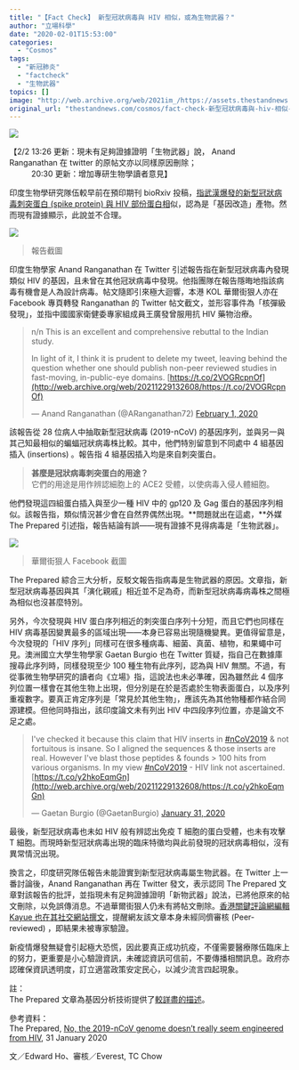 ```yaml
---
title: "【Fact Check】 新型冠狀病毒與 HIV 相似，或為生物武器？"
author: "立場科學"
date: "2020-02-01T15:53:00"
categories:
  - "Cosmos"
tags:
  - "新冠肺炎"
  - "factcheck"
  - "生物武器"
topics: []
image: "http://web.archive.org/web/2021im_/https://assets.thestandnews.com/media/photos/20200201-08_00pYx_kipBlma.png"
original_url: "thestandnews.com/cosmos/fact-check-新型冠狀病毒與-hiv-相似-或為生物武器-錯"
---
```

![](http://web.archive.org/web/2021im_/https://assets.thestandnews.com/media/photos/20200201-08_00pYx_kipBlma.png)

【2/2 13:26 更新：現未有足夠證據證明「生物武器」說， Anand Ranganathan 在 twitter 的原帖文亦以同樣原因刪除；  
          20:30 更新：增加專研生物學讀者意見】

印度生物學研究隊伍較早前在預印期刊 bioRxiv 投稿，[指武漢爆發的新型冠狀病毒刺突蛋白 (spike protein) 與 HIV 部份蛋白相](http://web.archive.org/web/20211229132608/https://www.biorxiv.org/content/10.1101/2020.01.30.927871v1.full.pdf)似，認為是「基因改造」產物。然而現有證據顯示，此說並不合理。

![](http://web.archive.org/web/2021im_/https://assets.thestandnews.com/media/photos/Screen20Shot202020-02-0120at206.30.5120PM_khRAx_5J74ICe.png)
> 報告截圖

印度生物學家 Anand Ranganathan 在 Twitter 引述報告指在新型冠狀病毒內發現類似 HIV 的基因，且未曾在其他冠狀病毒中發現。他指團隊在報告隱晦地指該病毒有機會是人為設計病毒。帖文隨即引來極大迴響，本港 KOL 華爾街狠人亦在 Facebook 專頁轉發 Ranganathan 的 Twitter 帖文截文，並形容事件為「核彈級發現」，並指中國國家衛健委專家組成員王廣發曾服用抗 HIV 藥物治療。

> n/n This is an excellent and comprehensive rebuttal to the Indian study.  
>   
> In light of it, I think it is prudent to delete my tweet, leaving behind the question whether one should publish non-peer reviewed studies in fast-moving, in-public-eye domains. [https://t.co/2VOGRcpnOf](http://web.archive.org/web/20211229132608/https://t.co/2VOGRcpnOf)
> 
> — Anand Ranganathan (@ARanganathan72) [February 1, 2020](http://web.archive.org/web/20211229132608/https://twitter.com/ARanganathan72/status/1223463647143505920?ref_src=twsrc%5Etfw)

該報告從 28 位病人中抽取新型冠狀病毒 (2019-nCoV) 的基因序列，並與另一與其己知最相似的蝙蝠冠狀病毒株比較。其中，他們特別留意到不同處中 4 組基因插入 (insertions) 。報告指 4 組基因插入均是來自刺突蛋白。

> **甚麼是冠狀病毒刺突蛋白的用途？**  
> 它們的用途是用作辨認細胞上的 ACE2 受體，以使病毒入侵人體細胞。

他們發現這四組蛋白插入與至少一種 HIV 中的 gp120 及 Gag 蛋白的基因序列相似。該報告指，類似情況甚少會在自然界偶然出現。**問題就出在這處，**外媒 The Prepared 引述指，報告結論有誤——現有證據不見得病毒是「生物武器」。

![](http://web.archive.org/web/2021im_/https://assets.thestandnews.com/media/photos/Screen20Shot202020-02-0120at206.17.2820PM_ZBsQ6_dgGV5MP.png)
> 華爾街狠人 Facebook 截圖

The Prepared 綜合三大分析，反駁文報告指病毒是生物武器的原因。文章指，新型冠狀病毒基因與其「演化親戚」相近並不足為奇，而新型冠狀病毒病毒株之間極為相似也沒甚麼特別。

另外，今次發現與 HIV 蛋白序列相近的刺突蛋白序列十分短，而且它們也同樣在 HIV 病毒基因變異最多的區域出現——本身已容易出現隨機變異。更值得留意是，今次發現的「HIV 序列」同樣可在很多種病毒、細菌、真菌、植物，和果蠅中可見。澳洲國立大學生物學家 Gaetan Burgio 也在 Twitter 質疑，指自己在數據庫搜尋此序列時，同樣發現至少 100 種生物有此序列，認為與 HIV 無關。不過，有從事微生物學研究的讀者向《立場》指，這說法也未必準確，因為雖然此 4 個序列位置一樣會在其他生物上出現，但分別是在於是否處於生物表面蛋白，以及序列重複數字。要真正肯定序列是「常見於其他生物」，應該先為其他物種都作結合同源建模。但他同時指出，該印度論文未有列出 HIV 中四段序列位置，亦是論文不足之處。

> I've checked it because this claim that HIV inserts in [#nCoV2019](http://web.archive.org/web/20211229132608/https://twitter.com/hashtag/nCoV2019?src=hash&ref_src=twsrc%5Etfw) & not fortuitous is insane. So I aligned the sequences & those inserts are real. However I've blast those peptides & founds > 100 hits from various organisms. In my view [#nCoV2019](http://web.archive.org/web/20211229132608/https://twitter.com/hashtag/nCoV2019?src=hash&ref_src=twsrc%5Etfw) - HIV link not ascertained. [https://t.co/y2hkoEqmGn](http://web.archive.org/web/20211229132608/https://t.co/y2hkoEqmGn)
> 
> — Gaetan Burgio (@GaetanBurgio) [January 31, 2020](http://web.archive.org/web/20211229132608/https://twitter.com/GaetanBurgio/status/1223359847036407808?ref_src=twsrc%5Etfw)

最後，新型冠狀病毒也未如 HIV 般有辨認出免疫 T 細胞的蛋白受體，也未有攻擊 T 細胞。而現時新型冠狀病毒出現的臨床特徵均與此前發現的冠狀病毒相似，沒有異常情況出現。

換言之，印度研究隊伍報告未能證實到新型冠狀病毒屬生物武器。在 Twitter 上一番討論後，Anand Ranganathan 再在 Twitter 發文，表示認同 The Prepared 文章對該報告的批評，並指現未有足夠證據證明「新物武器」說法，已將他原來的帖文刪除，以免誤傳消息。不過華爾街狠人仍未有將帖文刪除。[香港關鍵評論網編輯 Kayue 也在其社交網站撰文](http://web.archive.org/web/20211229132608/https://www.facebook.com/uawoi/photos/a.1464169163672091/2730937016995293/?type=3&theater)，提醒網友該文章本身未經同儕審核 (Peer-reviewed) ，即結果未被專家驗證。

新疫情爆發無疑會引起極大恐慌，因此要真正成功抗疫，不僅需要醫療隊伍臨床上的努力，更重要是小心驗證資訊，未確認資訊可信前，不要傳播相關訊息。政府亦認確保資訊透明度，訂立適當政策安定民心，以減少流言四起現象。

註：  
The Prepared 文章為基因分析技術提供了[較詳盡的描述](http://web.archive.org/web/20211229132608/http://theprepared.com/blog/no-the-2019-ncov-genome-doesnt-actually-seem-engineered-from-hiv/)。

參考資料：  
The Prepared, [No, the 2019-nCoV genome doesn’t really seem engineered from HIV](http://web.archive.org/web/20211229132608/https://theprepared.com/blog/no-the-2019-ncov-genome-doesnt-actually-seem-engineered-from-hiv/), 31 January 2020

文／Edward Ho、審核／Everest, TC Chow